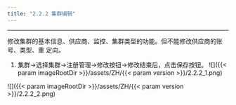 ```yaml
---
title: "2.2.2 集群编辑"
---
```


---
修改集群的基本信息、供应商、监控、集群类型的功能。但不能修改供应商的账号、类型、重 定向。

1. 集群→选择集群→注册管理→修改按钮→修改结束后，点击保存按钮。
![]({{< param imageRootDir >}}/assets/ZH/{{< param version >}}/2.2.2_1.png)

![]({{< param imageRootDir >}}/assets/ZH/{{< param version >}}/2.2.2_2.png)
